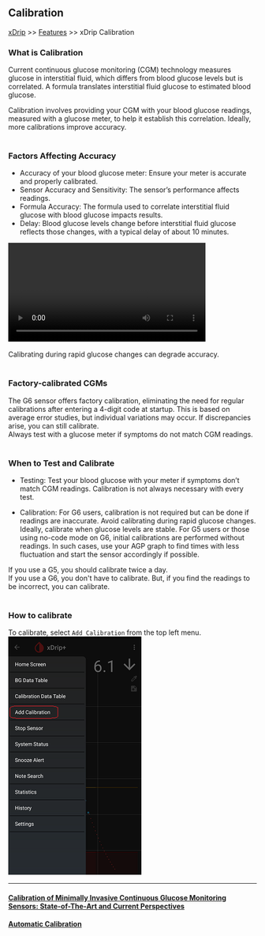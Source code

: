 ## Calibration  
[xDrip](../README.md) >> [Features](./Features_page.md) >> xDrip Calibration  
  
### **What is Calibration**  
Current continuous glucose monitoring (CGM) technology measures glucose in interstitial fluid, which differs from blood glucose levels but is correlated. A formula translates interstitial fluid glucose to estimated blood glucose.

Calibration involves providing your CGM with your blood glucose readings, measured with a glucose meter, to help it establish this correlation. Ideally, more calibrations improve accuracy.  
<br/>  
  
### **Factors Affecting Accuracy**  
* Accuracy of your blood glucose meter: Ensure your meter is accurate and properly calibrated.  
* Sensor Accuracy and Sensitivity: The sensor’s performance affects readings.  
* Formula Accuracy:  The formula used to correlate interstitial fluid glucose with blood glucose impacts results.  
* Delay: Blood glucose levels change before interstitial fluid glucose reflects those changes, with a typical delay of about 10 minutes.
  
<video width="400" controlsList="nodownload" src="./videos/BG_SG_Train.mp4" controls>  
</video>  
<br/>  
  
Calibrating during rapid glucose changes can degrade accuracy.  
<br/>  
  
### **Factory-calibrated CGMs**  
The G6 sensor offers factory calibration, eliminating the need for regular calibrations after entering a 4-digit code at startup.  This is based on average error studies, but individual variations may occur.   If discrepancies arise, you can still calibrate.  
Always test with a glucose meter if symptoms do not match CGM readings.  
<br/>  
  
### **When to Test and Calibrate**  
* Testing: Test your blood glucose with your meter if symptoms don’t match CGM readings. Calibration is not always necessary with every test.    

* Calibration:
For G6 users, calibration is not required but can be done if readings are inaccurate.
Avoid calibrating during rapid glucose changes. Ideally, calibrate when glucose levels are stable. For G5 users or those using no-code mode on G6, initial calibrations are performed without readings. In such cases, use your AGP graph to find times with less fluctuation and start the sensor accordingly if possible.  
  
If you use a G5, you should calibrate twice a day.  
If you use a G6, you don't have to calibrate.  But, if you find the readings to be incorrect, you can calibrate.  
<br/>  
  
### **How to calibrate**  
To calibrate, select `Add Calibration` from the top left menu.  
![](./images/HowtoCalibrate.png)  
  
---  
  
#### [Calibration of Minimally Invasive Continuous Glucose Monitoring Sensors: State-of-The-Art and Current Perspectives](./pdf/biosensors-08-00024.pdf)
#### [Automatic Calibration](./AutoCal.md)
  
